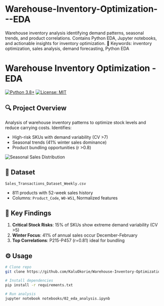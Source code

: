 # Warehouse-Inventory-Optimization---EDA
Warehouse inventory analysis identifying demand patterns, seasonal trends, and product correlations. Contains Python EDA, Jupyter notebooks, and actionable insights for inventory optimization.  🔑 Keywords: inventory optimization, sales analysis, demand forecasting, Python EDA

# Warehouse Inventory Optimization - EDA

[![Python 3.8+](https://img.shields.io/badge/python-3.8+-blue.svg)](https://www.python.org/downloads/)
[![License: MIT](https://img.shields.io/badge/License-MIT-yellow.svg)](https://opensource.org/licenses/MIT)

## 🔍 Project Overview
Analysis of warehouse inventory patterns to optimize stock levels and reduce carrying costs. Identifies:
- High-risk SKUs with demand variability (CV >7)
- Seasonal trends (41% winter sales dominance)
- Product bundling opportunities (r >0.8)

![Seasonal Sales Distribution](reports/figures/seasonal_sales.png)

## 📁 Dataset
`Sales_Transactions_Dataset_Weekly.csv`  
- 811 products with 52-week sales history
- Columns: `Product_Code`, `W0-W51`, Normalized features

## 🚀 Key Findings
1. **Critical Stock Risks**: 15% of SKUs show extreme demand variability (CV >5)
2. **Winter Focus**: 41% of annual sales occur December-February
3. **Top Correlations**: P215-P457 (r=0.81) ideal for bundling

## ⚙️ Usage
```bash
# Clone repo
git clone https://github.com/KaluOkorie/Warehouse-Inventory-Optimization.git

# Install dependencies
pip install -r requirements.txt

# Run analysis
jupyter notebook notebooks/02_eda_analysis.ipynb
